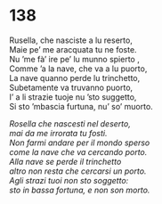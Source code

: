 # 138
  
Rusella, che nasciste a lu reserto,  
Maie pe’ me aracquata tu ne foste.  
Nu ’me fà’ ire pe’ lu munno spierto ,  
Comme ’a la nave, che va a lu puorto,  
La nave quanno perde lu trinchetto,  
Subetamente va truvanno puorto,  
I’ a li strazie tuoje nu ’sto suggetto,  
Si sto ’mbascia furtuna, nu’ so’ muorto.

*Rosella che nascesti nel deserto,  
mai da me irrorata tu fosti.  
Non farmi andare per il mondo sperso  
come la nave che va cercando porto.  
Alla nave se perde il trinchetto  
altro non resta che cercarsi un porto.  
Agli strazi tuoi non sto soggetto:  
sto in bassa fortuna, e non son morto.*


